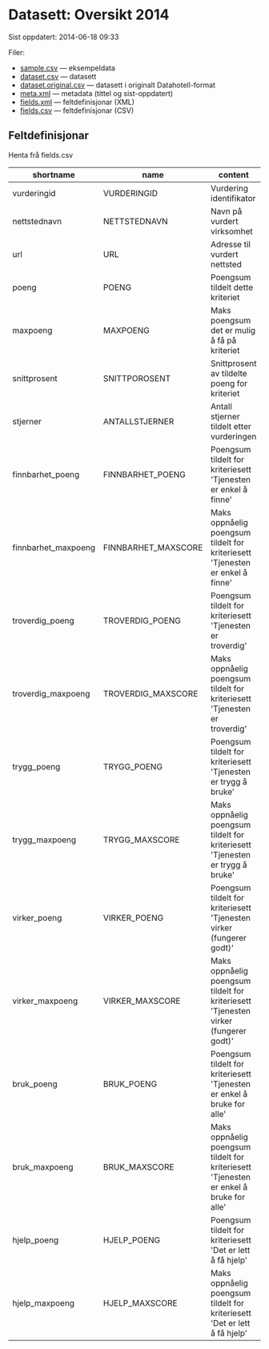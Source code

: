 # Datasett:     Oversikt 2014
 Sist oppdatert: 2014-06-18 09:33

 Filer:
 - [sample.csv](sample.csv) — eksempeldata
 - [dataset.csv](dataset.csv) — datasett
 - [dataset.original.csv](dataset.original.csv) — datasett i originalt Datahotell-format
 - [meta.xml](meta.xml) — metadata (tittel og sist-oppdatert)
 - [fields.xml](fields.xml) — feltdefinisjonar (XML)
 - [fields.csv](fields.csv) — feltdefinisjonar (CSV)


## Feltdefinisjonar
Henta frå fields.csv

| shortname | name | content |
| --- | --- | --- |
| vurderingid | VURDERINGID | Vurdering identifikator |
| nettstednavn | NETTSTEDNAVN | Navn på vurdert virksomhet |
| url | URL | Adresse til vurdert nettsted |
| poeng | POENG | Poengsum tildelt dette kriteriet |
| maxpoeng | MAXPOENG | Maks poengsum det er mulig å få på kriteriet |
| snittprosent | SNITTPOROSENT | Snittprosent av tildelte poeng for kriteriet |
| stjerner | ANTALLSTJERNER | Antall stjerner tildelt etter vurderingen |
| finnbarhet_poeng | FINNBARHET_POENG | Poengsum tildelt for kriteriesett 'Tjenesten er enkel å finne' |
| finnbarhet_maxpoeng | FINNBARHET_MAXSCORE | Maks oppnåelig poengsum tildelt for kriteriesett 'Tjenesten er enkel å finne' |
| troverdig_poeng | TROVERDIG_POENG | Poengsum tildelt for kriteriesett 'Tjenesten er troverdig' |
| troverdig_maxpoeng | TROVERDIG_MAXSCORE | Maks oppnåelig poengsum tildelt for kriteriesett 'Tjenesten er troverdig' |
| trygg_poeng | TRYGG_POENG | Poengsum tildelt for kriteriesett 'Tjenesten er trygg å bruke' |
| trygg_maxpoeng | TRYGG_MAXSCORE | Maks oppnåelig poengsum tildelt for kriteriesett 'Tjenesten er trygg å bruke' |
| virker_poeng | VIRKER_POENG | Poengsum tildelt for kriteriesett 'Tjenesten virker (fungerer godt)' |
| virker_maxpoeng | VIRKER_MAXSCORE | Maks oppnåelig poengsum tildelt for kriteriesett 'Tjenesten virker (fungerer godt)' |
| bruk_poeng | BRUK_POENG | Poengsum tildelt for kriteriesett 'Tjenesten er enkel å bruke for alle' |
| bruk_maxpoeng | BRUK_MAXSCORE | Maks oppnåelig poengsum tildelt for kriteriesett 'Tjenesten er enkel å bruke for alle' |
| hjelp_poeng | HJELP_POENG | Poengsum tildelt for kriteriesett 'Det er lett å få hjelp' |
| hjelp_maxpoeng | HJELP_MAXSCORE | Maks oppnåelig poengsum tildelt for kriteriesett 'Det er lett å få hjelp' |
